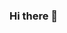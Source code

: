 ### Hi there 👋

<!--
**Mouhammad-kharboutli/Mouhammad-kharboutli** is a ✨ _special_ ✨ repository because its `README.md` (this file) appears on your GitHub profile.

Here are some ideas to get you started:


- 🔭 Areas I have experience within ...
🏆 WEB DEVELOPMENT 
HTML, CSS, Java Script, React JS, JQuery, DOM, NODE JS, MONGODB, REST API, C#, ASP.NET
MVC, SQL Server
🏆 AUTOMATION & CI/CD
Python, Jenkins, Robot Framework, Groovy, GIT-Gerrit.
- 🌱 I’m currently learning ...
- 👯 I’m looking to collaborate on ...
- 🤔 I’m looking for help with ...
- 💬 Ask me about ...
- 📫 How to reach me: ...
- 😄 Pronouns: ...
- ⚡ Fun fact: ...
-->

